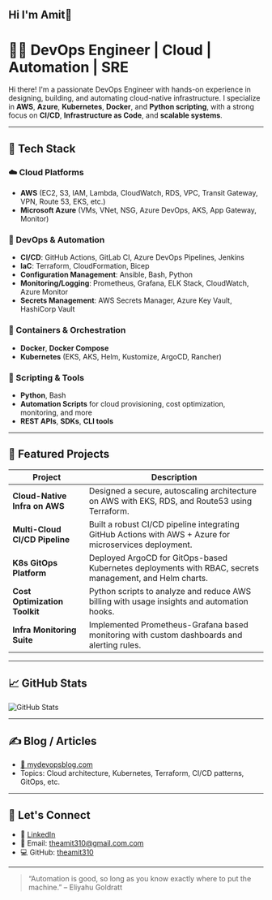 ## Hi I'm Amit👋

# 👨‍💻 DevOps Engineer | Cloud | Automation | SRE

Hi there! I'm a passionate DevOps Engineer with hands-on experience in designing, building, and automating cloud-native infrastructure. I specialize in **AWS**, **Azure**, **Kubernetes**, **Docker**, and **Python scripting**, with a strong focus on **CI/CD**, **Infrastructure as Code**, and **scalable systems**.

---

## 🔧 Tech Stack

### ☁️ Cloud Platforms
- **AWS** (EC2, S3, IAM, Lambda, CloudWatch, RDS, VPC, Transit Gateway, VPN, Route 53, EKS, etc.)
- **Microsoft Azure** (VMs, VNet, NSG, Azure DevOps, AKS, App Gateway, Monitor)

### 🧰 DevOps & Automation
- **CI/CD**: GitHub Actions, GitLab CI, Azure DevOps Pipelines, Jenkins
- **IaC**: Terraform, CloudFormation, Bicep
- **Configuration Management**: Ansible, Bash, Python
- **Monitoring/Logging**: Prometheus, Grafana, ELK Stack, CloudWatch, Azure Monitor
- **Secrets Management**: AWS Secrets Manager, Azure Key Vault, HashiCorp Vault

### 🐳 Containers & Orchestration
- **Docker**, **Docker Compose**
- **Kubernetes** (EKS, AKS, Helm, Kustomize, ArgoCD, Rancher)

### 🐍 Scripting & Tools
- **Python**, Bash
- **Automation Scripts** for cloud provisioning, cost optimization, monitoring, and more
- **REST APIs**, **SDKs**, **CLI tools**

---

## 📌 Featured Projects

| Project | Description |
|--------|-------------|
| **Cloud-Native Infra on AWS** | Designed a secure, autoscaling architecture on AWS with EKS, RDS, and Route53 using Terraform. |
| **Multi-Cloud CI/CD Pipeline** | Built a robust CI/CD pipeline integrating GitHub Actions with AWS + Azure for microservices deployment. |
| **K8s GitOps Platform** | Deployed ArgoCD for GitOps-based Kubernetes deployments with RBAC, secrets management, and Helm charts. |
| **Cost Optimization Toolkit** | Python scripts to analyze and reduce AWS billing with usage insights and automation hooks. |
| **Infra Monitoring Suite** | Implemented Prometheus-Grafana based monitoring with custom dashboards and alerting rules. |

---

## 📈 GitHub Stats

![GitHub Stats](https://github-readme-stats.vercel.app/api?username=theamit310&show_icons=true&theme=radical)

---

## ✍️ Blog / Articles

- [🔗 mydevopsblog.com](https://devops-with-amit.com)
- Topics: Cloud architecture, Kubernetes, Terraform, CI/CD patterns, GitOps, etc.

---

## 🤝 Let's Connect

- 💼 [LinkedIn](www.linkedin.com/in/amit-pandey3/)
- 📨 Email: theamit310@gmail.com.com
- 💻 GitHub: [theamit310](https://github.com/theamit310)

---

> “Automation is good, so long as you know exactly where to put the machine.” – Eliyahu Goldratt


